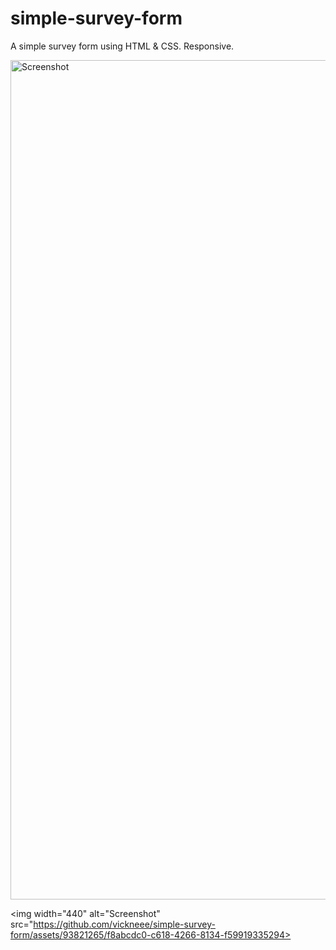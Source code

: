 # simple-survey-form

A simple survey form using HTML & CSS. Responsive.

<img width="1343" alt="Screenshot" src="https://github.com/vickneee/simple-survey-form/assets/93821265/c4218881-43aa-42e2-81c8-6a5fe08a12ab">

<img width="440" alt="Screenshot" src="https://github.com/vickneee/simple-survey-form/assets/93821265/f8abcdc0-c618-4266-8134-f59919335294>
